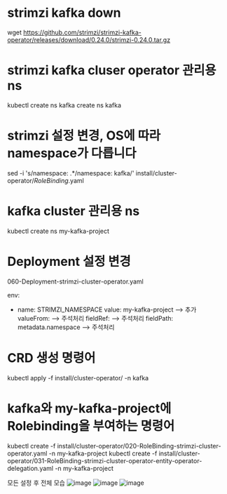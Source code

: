 # strimzi kafka down
wget https://github.com/strimzi/strimzi-kafka-operator/releases/download/0.24.0/strimzi-0.24.0.tar.gz

# strimzi kafka cluser operator 관리용 ns
kubectl create ns kafka create ns kafka

# strimzi 설정 변경, OS에 따라 namespace가 다릅니다
sed -i 's/namespace: .*/namespace: kafka/' install/cluster-operator/*RoleBinding*.yaml

# kafka cluster 관리용 ns
kubectl create ns my-kafka-project

# Deployment 설정 변경
060-Deployment-strimzi-cluster-operator.yaml

env:
- name: STRIMZI_NAMESPACE
  value: my-kafka-project --> 추가
  valueFrom: --> 주석처리
  fieldRef: --> 주석처리
  fieldPath: metadata.namespace --> 주석처리
  
# CRD 생성 명령어
kubectl apply -f install/cluster-operator/ -n kafka

# kafka와 my-kafka-project에 Rolebinding을 부여하는 명령어
kubectl create -f install/cluster-operator/020-RoleBinding-strimzi-cluster-operator.yaml -n my-kafka-project
kubectl create -f install/cluster-operator/031-RoleBinding-strimzi-cluster-operator-entity-operator-delegation.yaml -n my-kafka-project

모든 설정 후 전체 모습
![image](https://user-images.githubusercontent.com/97927143/161060001-7db5884c-2d9d-43c2-8ef7-517fc8f0f415.png)
![image](https://user-images.githubusercontent.com/97927143/161060022-ddc4815e-f3b2-4b6e-b13f-46314655032e.png)
![image](https://user-images.githubusercontent.com/97927143/161060081-46c023be-2022-4651-92ed-0aae3d443c82.png)
